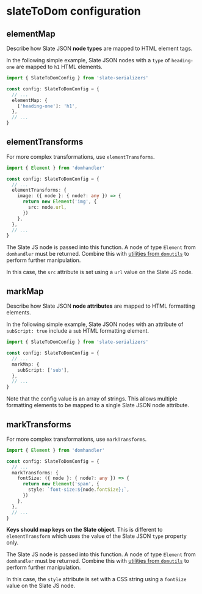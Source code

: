 # slateToDom configuration

## elementMap

Describe how Slate JSON **node types** are mapped to HTML element tags.

In the following simple example, Slate JSON nodes with a `type` of `heading-one` are mapped to `h1` HTML elements.

```ts
import { SlateToDomConfig } from 'slate-serializers'

const config: SlateToDomConfig = {
  // ...
  elementMap: {
    ['heading-one']: 'h1',
  },
  // ...
}
```

## elementTransforms

For more complex transformations, use `elementTransforms`.

```ts
import { Element } from 'domhandler'

const config: SlateToDomConfig = {
  // ...
  elementTransforms: {
    image: ({ node }: { node?: any }) => {
      return new Element('img', {
        src: node.url,
      })
    },
  },
  // ...
}
```

The Slate JS node is passed into this function. A node of type `Element` from `domhandler` must be returned. Combine this with [utilities from `domutils`](https://domutils.js.org/) to perform further manipulation.

In this case, the `src` attribute is set using a `url` value on the Slate JS node.

## markMap

Describe how Slate JSON **node attributes** are mapped to HTML formatting elements.

In the following simple example, Slate JSON nodes with an attribute of `subScript: true` include a `sub` HTML formatting element.

```ts
import { SlateToDomConfig } from 'slate-serializers'

const config: SlateToDomConfig = {
  // ...
  markMap: {
    subScript: ['sub'],
  },
  // ...
}
```

Note that the config value is an array of strings. This allows multiple formatting elements to be mapped to a single Slate JSON node attribute.

## markTransforms

For more complex transformations, use `markTransforms`.

```ts
import { Element } from 'domhandler'

const config: SlateToDomConfig = {
  // ...
  markTransforms: {
    fontSize: ({ node }: { node?: any }) => {
      return new Element('span', {
        style: `font-size:${node.fontSize};`,
      })
    },
  },
  // ...
}
```

**Keys should map keys on the Slate object**. This is different to `elementTransform` which uses the value of the Slate JSON `type` property only.

The Slate JS node is passed into this function. A node of type `Element` from `domhandler` must be returned. Combine this with [utilities from `domutils`](https://domutils.js.org/) to perform further manipulation.

In this case, the `style` attribute is set with a CSS string using a `fontSize` value on the Slate JS node.
